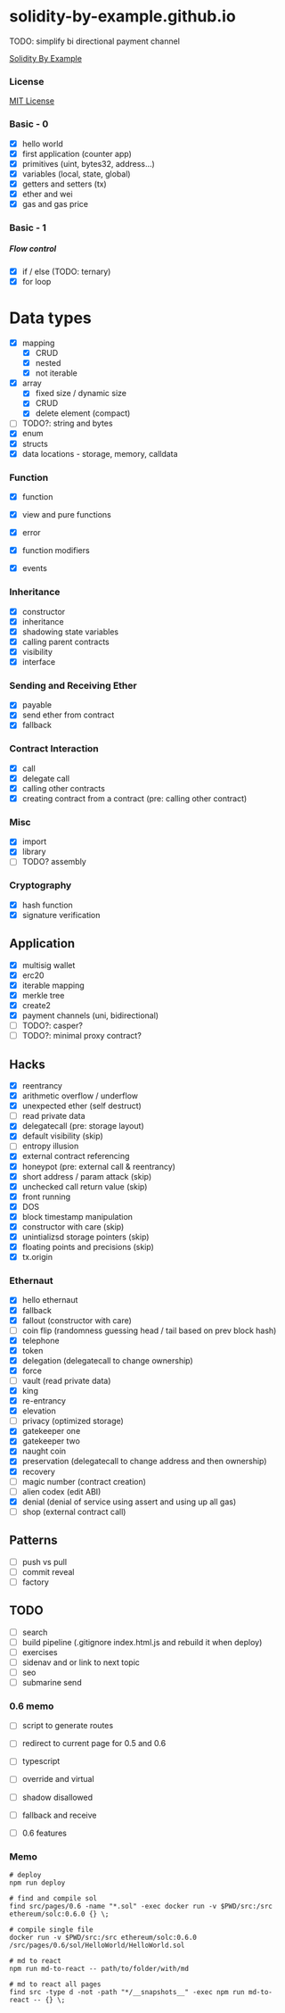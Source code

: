 # solidity-by-example.github.io

TODO: simplify bi directional payment channel

[Solidity By Example](https://solidity-by-example.org)

### License

[MIT License](LICENSE)

### Basic - 0

- [x] hello world
- [x] first application (counter app)
- [x] primitives (uint, bytes32, address...)
- [x] variables (local, state, global)
- [x] getters and setters (tx)
- [x] ether and wei
- [x] gas and gas price

### Basic - 1

##### Flow control

- [x] if / else (TODO: ternary)
- [x] for loop

# Data types

- [x] mapping
  - [x] CRUD
  - [x] nested
  - [x] not iterable
- [x] array
  - [x] fixed size / dynamic size
  - [x] CRUD
  - [x] delete element (compact)
- [ ] TODO?: string and bytes
- [x] enum
- [x] structs
- [x] data locations - storage, memory, calldata

### Function

- [x] function
- [x] view and pure functions
- [x] error
- [x] function modifiers

- [x] events

### Inheritance

- [x] constructor
- [x] inheritance
- [x] shadowing state variables
- [x] calling parent contracts
- [x] visibility
- [x] interface

### Sending and Receiving Ether

- [x] payable
- [x] send ether from contract
- [x] fallback

### Contract Interaction

- [x] call
- [x] delegate call
- [x] calling other contracts
- [x] creating contract from a contract (pre: calling other contract)

### Misc

- [x] import
- [x] library
- [ ] TODO? assembly

### Cryptography

- [x] hash function
- [x] signature verification

## Application

- [x] multisig wallet
- [x] erc20
- [x] iterable mapping
- [x] merkle tree
- [x] create2
- [x] payment channels (uni, bidirectional)
- [ ] TODO?: casper?
- [ ] TODO?: minimal proxy contract?

## Hacks

- [x] reentrancy
- [x] arithmetic overflow / underflow
- [x] unexpected ether (self destruct)
- [ ] read private data
- [x] delegatecall (pre: storage layout)
- [x] default visibility (skip)
- [ ] entropy illusion
- [x] external contract referencing
- [x] honeypot (pre: external call & reentrancy)
- [x] short address / param attack (skip)
- [x] unchecked call return value (skip)
- [x] front running
- [x] DOS
- [x] block timestamp manipulation
- [x] constructor with care (skip)
- [x] unintializsd storage pointers (skip)
- [x] floating points and precisions (skip)
- [x] tx.origin

### Ethernaut

- [x] hello ethernaut
- [x] fallback
- [x] fallout (constructor with care)
- [ ] coin flip (randomness guessing head / tail based on prev block hash)
- [x] telephone
- [x] token
- [x] delegation (delegatecall to change ownership)
- [x] force
- [ ] vault (read private data)
- [x] king
- [x] re-entrancy
- [x] elevation
- [ ] privacy (optimized storage)
- [x] gatekeeper one
- [x] gatekeeper two
- [x] naught coin
- [x] preservation (delegatecall to change address and then ownership)
- [x] recovery
- [ ] magic number (contract creation)
- [ ] alien codex (edit ABI)
- [x] denial (denial of service using assert and using up all gas)
- [ ] shop (external contract call)

## Patterns

- [ ] push vs pull
- [ ] commit reveal
- [ ] factory

## TODO

- [ ] search
- [ ] build pipeline (.gitignore index.html.js and rebuild it when deploy)
- [ ] exercises
- [ ] sidenav and or link to next topic
- [ ] seo
- [ ] submarine send

### 0.6 memo

- [ ] script to generate routes
- [ ] redirect to current page for 0.5 and 0.6
- [ ] typescript

- [ ] override and virtual
- [ ] shadow disallowed
- [ ] fallback and receive
- [ ] 0.6 features

### Memo

```shell
# deploy
npm run deploy

# find and compile sol
find src/pages/0.6 -name "*.sol" -exec docker run -v $PWD/src:/src ethereum/solc:0.6.0 {} \;

# compile single file
docker run -v $PWD/src:/src ethereum/solc:0.6.0 /src/pages/0.6/sol/HelloWorld/HelloWorld.sol

# md to react
npm run md-to-react -- path/to/folder/with/md

# md to react all pages
find src -type d -not -path "*/__snapshots__" -exec npm run md-to-react -- {} \;
```
